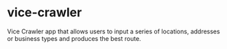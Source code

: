 # vice-crawler
Vice Crawler app that allows users to input a series of locations, addresses or business types and produces the best route.
